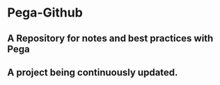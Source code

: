 # Pega-Github

## A Repository for notes and best practices with Pega

## A project being continuously updated.
